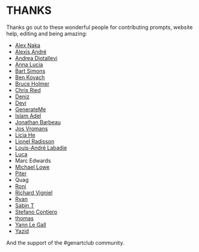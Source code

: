 # THANKS

Thanks go out to these wonderful people for contributing prompts, website help, editing and being amazing:

* [Alex Naka](https://www.instagram.com/bb_bygones)
* [Alexis André](https://twitter.com/macTuitui)
* [Andrea Diotallevi](https://twitter.com/adiotalleviart)
* [Anna Lucia](https://twitter.com/annaluciacodes)
* [Bart Simons](https://twitter.com/Unordered__list)
* [Ben Kovach](https://twitter.com/bendotk)
* [Bruce Holmer](https://twitter.com/bruceHolmer)
* [Chris Ried](https://www.twitter.com/generativecoll)
* [Deniz](https://twitter.com/ojelibalon)
* [Devi](https://twitter.com/deviparikh)
* [GenerateMe](https://twitter.com/generateme_blog)
* [Islam Adel](https://twitter.com/j_maffe)
* [Jonathan Barbeau](https://twitter.com/jbarbeau_Art)
* [Jos Vromans](https://twitter.com/josVromans)
* [Licia He](https://twitter.com/licia_He/)
* [Lionel Radisson](https://twitter.com/makIO135/)
* [Louis-André Labadie](https://twitter.com/lalabadie)
* [Luca](https://twitter.com/ioan1x)
* Marc Edwards 
* [Michael Lowe](https://twitter.com/mrjlowe)
* [Piter](https://twitter.com/piterpasma)
* Quag 
* [Roni](https://twitter.com/KaufmanRoni)
* [Richard Vigniel](https://twitter.com/rvig_art)
* [Ryan](https://twitter.com/rwstruhl)
* [Sabin T](https://twitter.com/artbysabin)
* [Stefano Contiero](https://twitter.com/stefan_contiero)
* [thomas](https://twitter.com/thomasp85)
* [Yann Le Gall](https://twitter.com/yann_LeGall)
* [Yazid](https://twitter.com/yazid)

And the support of the #genartclub community.

